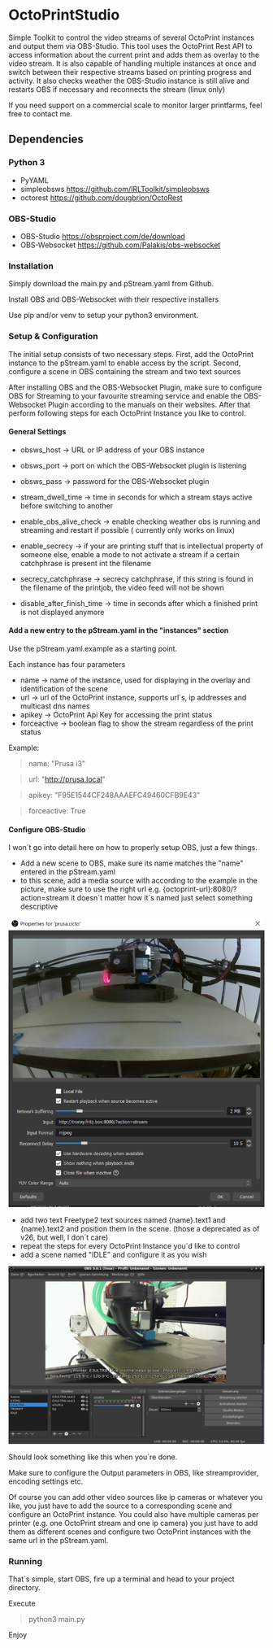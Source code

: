 # OctoPrintStudio

Simple Toolkit to control the video streams of several OctoPrint instances and output them via OBS-Studio. This tool uses the OctoPrint Rest API to access
information about the current print and adds them as overlay to the video stream. It is also capable of handling multiple instances at once and switch between their respective
streams based on printing progress and activity.
It also checks weather the OBS-Studio instance is still alive and restarts OBS if necessary and reconnects the stream (linux only)

If you need support on a commercial scale to monitor larger printfarms, feel free to contact me.

## Dependencies

### Python 3

- PyYAML
- simpleobsws <https://github.com/IRLToolkit/simpleobsws>
- octorest <https://github.com/dougbrion/OctoRest>

### OBS-Studio
- OBS-Studio <https://obsproject.com/de/download>
- OBS-Websocket <https://github.com/Palakis/obs-websocket>

### Installation

Simply download the main.py and pStream.yaml from Github.

Install OBS and OBS-Websocket with their respective installers

Use pip and/or venv to setup your python3 environment.

### Setup & Configuration

The initial setup consists of two necessary steps. First, add the OctoPrint instance to the pStream.yaml to enable access by the script. Second, configure a scene in OBS containing the stream and two text sources

After installing OBS and the OBS-Websocket Plugin, make sure to configure OBS for Streaming to your favourite streaming service and enable the OBS-Websocket Plugin according to the
manuals on their websites. After that perform following steps for each OctoPrint Instance you like to control.

#### General Settings

- obsws_host -> URL or IP address of your OBS instance
- obsws_port -> port on which the OBS-Websocket plugin is listening
- obsws_pass -> password for the OBS-Websocket plugin

- stream_dwell_time -> time in seconds for which a stream stays active before switching to another
- enable_obs_alive_check -> enable checking weather obs is running and streaming and restart if possible ( currently only works on linux)
- enable_secrecy -> if your are printing stuff that is intellectual property of someone else, enable a mode to not activate a stream if a certain catchphrase is present int the filename
- secrecy_catchphrase -> secrecy catchphrase, if this string is found in the filename of the printjob, the video feed will not be shown
- disable_after_finish_time -> time in seconds after which a finished print is not displayed anymore

#### Add a new entry to the pStream.yaml in the "instances" section

Use the pStream.yaml.example as a starting point.

Each instance has four parameters
- name -> name of the instance, used for displaying in the overlay and identification of the scene
- url -> url of the OctoPrint instance, supports url´s, ip addresses and multicast dns names
- apikey -> OctoPrint Api Key for accessing the print status
- forceactive -> boolean flag to show the stream regardless of the print status

Example:

>name: "Prusa i3"

>url: "http://prusa.local"

>apikey: "F95E1544CF248AAAEFC49460CFB9E43"

>forceactive: True

#### Configure OBS-Studio
I won´t go into detail here on how to properly setup OBS, just a few things.

- Add a new scene to OBS, make sure its name matches the "name" entered in the pStream.yaml
- to this scene, add a media source with according to the example in the picture, make sure to use the right url e.g. {octoprint-url}:8080/?action=stream it doesn´t matter how it´s named just select something descriptive

![Source Setup](https://github.com/pkElectronics/OctoPrintStudio/blob/master/doc/source.PNG "Source Setup")

- add two text Freetype2 text sources named {name}.text1 and {name}.text2 and position them in the scene. (those a deprecated as of v26, but well, I don´t care)
- repeat the steps for every OctoPrint Instance you´d like to control
- add a scene named "IDLE" and configure it as you wish

![OBS Overview](https://github.com/pkElectronics/OctoPrintStudio/blob/master/doc/overview.PNG "OBS Overview")

Should look something like this when you´re done.

Make sure to configure the Output parameters in OBS, like streamprovider, encoding settings etc.

Of course you can add other video sources like ip cameras or whatever you like, you just have to add the source to a corresponding scene and configure an OctoPrint instance. You could also have multiple cameras per printer (e.g. one OctoPrint stream and one ip camera) you just have to add them as different scenes and configure two OctoPrint instances with the same url in the pStream.yaml.

### Running

That´s simple, start OBS, fire up a terminal and head to your project directory.

Execute 
>python3 main.py

Enjoy
